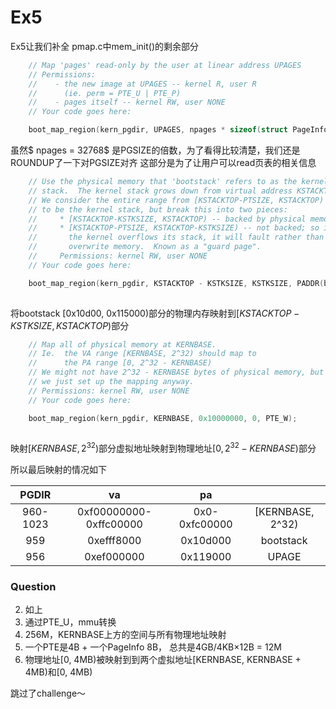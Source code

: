 # Ex5

Ex5让我们补全 pmap.c中mem_init()的剩余部分

```c
	// Map 'pages' read-only by the user at linear address UPAGES
	// Permissions:
	//    - the new image at UPAGES -- kernel R, user R
	//      (ie. perm = PTE_U | PTE_P)
	//    - pages itself -- kernel RW, user NONE
	// Your code goes here:

	boot_map_region(kern_pgdir, UPAGES, npages * sizeof(struct PageInfo), PGSIZE), PADDR(pages), PTE_U);

```
虽然$ npages = 32768$ 是PGSIZE的倍数，为了看得比较清楚，我们还是ROUNDUP了一下对PGSIZE对齐
这部分是为了让用户可以read页表的相关信息

```c
	// Use the physical memory that 'bootstack' refers to as the kernel
	// stack.  The kernel stack grows down from virtual address KSTACKTOP.
	// We consider the entire range from [KSTACKTOP-PTSIZE, KSTACKTOP)
	// to be the kernel stack, but break this into two pieces:
	//     * [KSTACKTOP-KSTKSIZE, KSTACKTOP) -- backed by physical memory
	//     * [KSTACKTOP-PTSIZE, KSTACKTOP-KSTKSIZE) -- not backed; so if
	//       the kernel overflows its stack, it will fault rather than
	//       overwrite memory.  Known as a "guard page".
	//     Permissions: kernel RW, user NONE
	// Your code goes here:

	boot_map_region(kern_pgdir, KSTACKTOP - KSTKSIZE, KSTKSIZE, PADDR(bootstack), PTE_W);
	
```


将bootstack  [0x10d00, 0x115000)部分的物理内存映射到$[KSTACKTOP-KSTKSIZE, KSTACKTOP)$部分

```c
	// Map all of physical memory at KERNBASE.
	// Ie.  the VA range [KERNBASE, 2^32) should map to
	//      the PA range [0, 2^32 - KERNBASE)
	// We might not have 2^32 - KERNBASE bytes of physical memory, but
	// we just set up the mapping anyway.
	// Permissions: kernel RW, user NONE
	// Your code goes here:

	boot_map_region(kern_pgdir, KERNBASE, 0x10000000, 0, PTE_W);
	
```
映射$[KERNBASE, 2^{32})$部分虚拟地址映射到物理地址$[0, 2^{32} - KERNBASE)$部分



所以最后映射的情况如下

|PGDIR|va|pa||
|:-----:|:-----:|:-----:|:-----:|
|960-1023|0xf00000000-0xffc00000|0x0-0xfc00000|[KERNBASE, 2^32)|
|959|0xefff8000|0x10d000|bootstack|
|956|0xef000000|0x119000|UPAGE|

### Question
2. 如上
3. 通过PTE_U，mmu转换
4. 256M，KERNBASE上方的空间与所有物理地址映射
5. 一个PTE是4B + 一个PageInfo 8B， 总共是4GB/4KB×12B = 12M
6. 物理地址[0, 4MB)被映射到到两个虚拟地址[KERNBASE, KERNBASE + 4MB)和[0, 4MB)

跳过了challenge～
